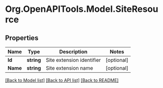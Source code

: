 
# Org.OpenAPITools.Model.SiteResource

## Properties

Name | Type | Description | Notes
------------ | ------------- | ------------- | -------------
**Id** | **string** | Site extension identifier | [optional] 
**Name** | **string** | Site extension name | [optional] 

[[Back to Model list]](../README.md#documentation-for-models)
[[Back to API list]](../README.md#documentation-for-api-endpoints)
[[Back to README]](../README.md)


